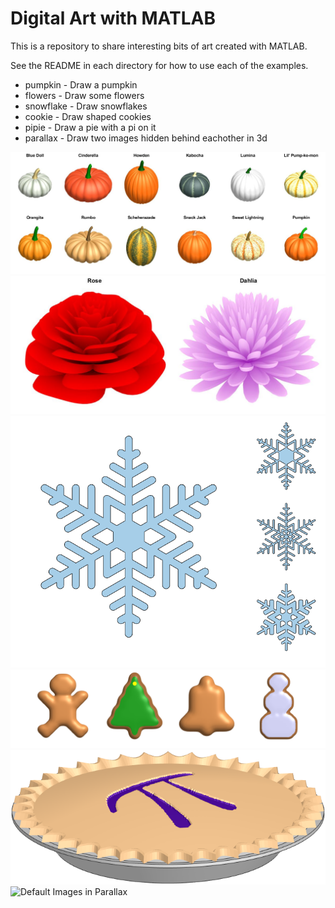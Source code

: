 # Digital Art with MATLAB

This is a repository to share interesting bits of art created with MATLAB.

See the README in each directory for how to use each of the examples.

- pumpkin - Draw a pumpkin
- flowers - Draw some flowers
- snowflake - Draw snowflakes
- cookie - Draw shaped cookies
- pipie - Draw a pie with a pi on it
- parallax - Draw two images hidden behind eachother in 3d

![Example Punkin Breeds](./pumpkin/punkin_tiles.jpg)
![Example Flowers](./flowers/flower_tiles.jpg)
![Example Snowflake](./snowflake/flaketilesh.png)
![Example Cookie](./cookie/cookie_tiles.png)
![Example PiPie](./pipie/PiPie.png)
![Default Images in Parallax](./parallax/parallax_demo.gif)
